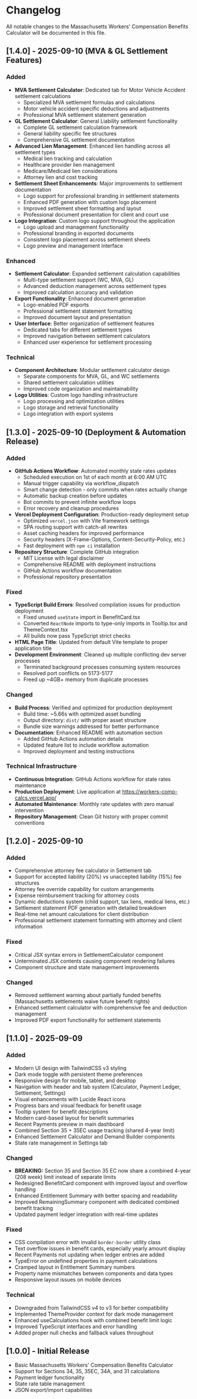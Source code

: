 # Changelog

All notable changes to the Massachusetts Workers' Compensation Benefits Calculator will be documented in this file.

## [1.4.0] - 2025-09-10 (MVA & GL Settlement Features)

### Added
- **MVA Settlement Calculator**: Dedicated tab for Motor Vehicle Accident settlement calculations
  - Specialized MVA settlement formulas and calculations
  - Motor vehicle accident specific deductions and adjustments
  - Professional MVA settlement statement generation
- **GL Settlement Calculator**: General Liability settlement functionality
  - Complete GL settlement calculation framework
  - General liability specific fee structures
  - Comprehensive GL settlement documentation
- **Advanced Lien Management**: Enhanced lien handling across all settlement types
  - Medical lien tracking and calculation
  - Healthcare provider lien management
  - Medicare/Medicaid lien considerations
  - Attorney lien and cost tracking
- **Settlement Sheet Enhancements**: Major improvements to settlement documentation
  - Logo support for professional branding in settlement statements
  - Enhanced PDF generation with custom logo placement
  - Improved settlement sheet formatting and layout
  - Professional document presentation for client and court use
- **Logo Integration**: Custom logo support throughout the application
  - Logo upload and management functionality
  - Professional branding in exported documents
  - Consistent logo placement across settlement sheets
  - Logo preview and management interface

### Enhanced
- **Settlement Calculator**: Expanded settlement calculation capabilities
  - Multi-type settlement support (WC, MVA, GL)
  - Advanced deduction management across settlement types
  - Improved calculation accuracy and validation
- **Export Functionality**: Enhanced document generation
  - Logo-enabled PDF exports
  - Professional settlement statement formatting
  - Improved document layout and presentation
- **User Interface**: Better organization of settlement features
  - Dedicated tabs for different settlement types
  - Improved navigation between settlement calculators
  - Enhanced user experience for settlement processing

### Technical
- **Component Architecture**: Modular settlement calculator design
  - Separate components for MVA, GL, and WC settlements
  - Shared settlement calculation utilities
  - Improved code organization and maintainability
- **Logo Utilities**: Custom logo handling infrastructure
  - Logo processing and optimization utilities
  - Logo storage and retrieval functionality
  - Logo integration with export systems

## [1.3.0] - 2025-09-10 (Deployment & Automation Release)

### Added
- **GitHub Actions Workflow**: Automated monthly state rates updates
  - Scheduled execution on 1st of each month at 6:00 AM UTC
  - Manual trigger capability via workflow_dispatch
  - Smart change detection - only commits when rates actually change
  - Automatic backup creation before updates
  - Bot commits to prevent infinite workflow loops
  - Error recovery and cleanup procedures
- **Vercel Deployment Configuration**: Production-ready deployment setup
  - Optimized `vercel.json` with Vite framework settings
  - SPA routing support with catch-all rewrites
  - Asset caching headers for improved performance
  - Security headers (X-Frame-Options, Content-Security-Policy, etc.)
  - Fast deployment with `npm ci` installation
- **Repository Structure**: Complete GitHub integration
  - MIT License with legal disclaimer
  - Comprehensive README with deployment instructions
  - GitHub Actions workflow documentation
  - Professional repository presentation

### Fixed
- **TypeScript Build Errors**: Resolved compilation issues for production deployment
  - Fixed unused `useState` import in BenefitCard.tsx
  - Converted `ReactNode` imports to type-only imports in Tooltip.tsx and ThemeContext.tsx
  - All builds now pass TypeScript strict checks
- **HTML Page Title**: Updated from default Vite template to proper application title
- **Development Environment**: Cleaned up multiple conflicting dev server processes
  - Terminated background processes consuming system resources
  - Resolved port conflicts on 5173-5177
  - Freed up ~4GB+ memory from duplicate processes

### Changed
- **Build Process**: Verified and optimized for production deployment
  - Build time: ~5.66s with optimized asset bundling
  - Output directory: `dist/` with proper asset structure
  - Bundle size warnings addressed for better performance
- **Documentation**: Enhanced README with automation section
  - Added GitHub Actions automation details
  - Updated feature list to include workflow automation
  - Improved deployment and testing instructions

### Technical Infrastructure  
- **Continuous Integration**: GitHub Actions workflow for state rates maintenance
- **Production Deployment**: Live application at https://workers-comp-calcs.vercel.app/
- **Automated Maintenance**: Monthly rate updates with zero manual intervention
- **Repository Management**: Clean Git history with proper commit conventions

## [1.2.0] - 2025-09-10

### Added
- Comprehensive attorney fee calculator in Settlement tab
- Support for accepted liability (20%) vs unaccepted liability (15%) fee structures
- Attorney fee override capability for custom arrangements
- Expense reimbursement tracking for attorney costs
- Dynamic deductions system (child support, tax liens, medical liens, etc.)
- Settlement statement PDF generation with detailed breakdown
- Real-time net amount calculations for client distribution
- Professional settlement statement formatting with attorney and client information

### Fixed
- Critical JSX syntax errors in SettlementCalculator component
- Unterminated JSX contents causing component rendering failures
- Component structure and state management improvements

### Changed
- Removed settlement warning about partially funded benefits (Massachusetts settlements waive future benefit rights)
- Enhanced settlement calculator with comprehensive fee and deduction management
- Improved PDF export functionality for settlement statements

## [1.1.0] - 2025-09-09

### Added
- Modern UI design with TailwindCSS v3 styling
- Dark mode toggle with persistent theme preferences
- Responsive design for mobile, tablet, and desktop
- Navigation with header and tab system (Calculator, Payment Ledger, Settlement, Settings)
- Visual enhancements with Lucide React icons
- Progress bars and visual feedback for benefit usage
- Tooltip system for benefit descriptions
- Modern card-based layout for benefit summaries
- Recent Payments preview in main dashboard
- Combined Section 35 + 35EC usage tracking (shared 4-year limit)
- Enhanced Settlement Calculator and Demand Builder components
- State rate management in Settings tab

### Changed
- **BREAKING:** Section 35 and Section 35 EC now share a combined 4-year (208 week) limit instead of separate limits
- Redesigned BenefitCard component with improved layout and overflow handling
- Enhanced Entitlement Summary with better spacing and readability
- Improved RemainingSummary component with dedicated combined benefit tracking
- Updated payment ledger integration with real-time updates

### Fixed
- CSS compilation error with invalid `border-border` utility class
- Text overflow issues in benefit cards, especially yearly amount display
- Recent Payments not updating when ledger entries are added
- TypeError on undefined properties in payment calculations
- Cramped layout in Entitlement Summary numbers
- Property name mismatches between components and data types
- Responsive layout issues on mobile devices

### Technical
- Downgraded from TailwindCSS v4 to v3 for better compatibility
- Implemented ThemeProvider context for dark mode management
- Enhanced useCalculations hook with combined benefit limit logic
- Improved TypeScript interfaces and error handling
- Added proper null checks and fallback values throughout

## [1.0.0] - Initial Release
- Basic Massachusetts Workers' Compensation Benefits Calculator
- Support for Sections 34, 35, 35EC, 34A, and 31 calculations
- Payment ledger functionality
- State rate table management
- JSON export/import capabilities
